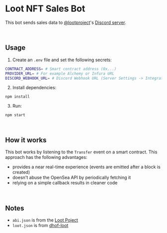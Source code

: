 # Loot NFT Sales Bot

This bot sends sales data to [@lootproject](https://twitter.com/lootproject)'s [Discord server](https://t.co/GjVFrtNPnU?amp=1).

<br />

## Usage

1. Create an `.env` file and set the following secrets:

```sh
CONTRACT_ADDRESS= # Smart contract address (0x...)
PROVIDER_URL= # For example Alchemy or Infura URL
DISCORD_WEBHOOK_URL= # Discord Webhook URL (Server Settings -> Integrations -> Webhooks)
```

2. Install dependencies:

```
npm install
```

3. Run:

```
npm start
```

<br />

## How it works

This bot works by listening to the `Transfer` event on a smart contract.
This approach has the following advantages:

- provides a near real-time experience (events are emitted after a block is created)
- doesn't abuse the OpenSea API by periodically fetching it
- relying on a simple callback results in cleaner code

<br />

## Notes

- `abi.json` is from the [Loot Poject](https://etherscan.io/address/0xff9c1b15b16263c61d017ee9f65c50e4ae0113d7)
- `loot.json` is from [dhof-loot](https://github.com/Anish-Agnihotri/dhof-loot/)

